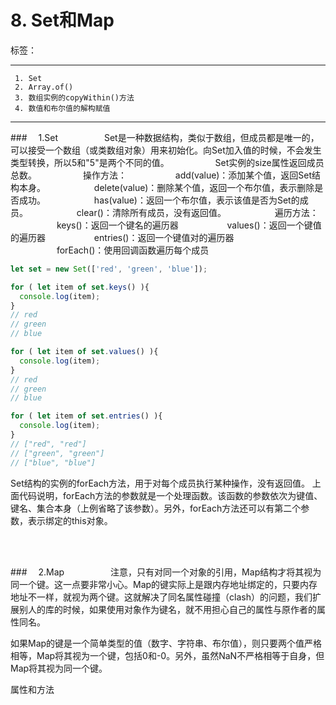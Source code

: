 ﻿# 8. Set和Map

标签： 

---

```
 1. Set
 2. Array.of()
 3. 数组实例的copyWithin()方法
 4. 数值和布尔值的解构赋值
```
 ---

###　     1.Set
　　　　　Set是一种数据结构，类似于数组，但成员都是唯一的，可以接受一个数组（或类数组对象）用来初始化。向Set加入值的时候，不会发生类型转换，所以5和"5"是两个不同的值。
　　　　　Set实例的size属性返回成员总数。
　　　　　操作方法：
　　　　　  add(value)：添加某个值，返回Set结构本身。
　　　　　  delete(value)：删除某个值，返回一个布尔值，表示删除是否成功。
　　　　　  has(value)：返回一个布尔值，表示该值是否为Set的成员。
　　　　　  clear()：清除所有成员，没有返回值。
　　　　　  遍历方法：
　　　　　  keys()：返回一个键名的遍历器
　　　　　  values()：返回一个键值的遍历器
　　　　　  entries()：返回一个键值对的遍历器
　　　　　  forEach()：使用回调函数遍历每个成员
```javascript
let set = new Set(['red', 'green', 'blue']);

for ( let item of set.keys() ){
  console.log(item);
}
// red
// green
// blue

for ( let item of set.values() ){
  console.log(item);
}
// red
// green
// blue

for ( let item of set.entries() ){
  console.log(item);
}
// ["red", "red"]
// ["green", "green"]
// ["blue", "blue"]
```
Set结构的实例的forEach方法，用于对每个成员执行某种操作，没有返回值。
上面代码说明，forEach方法的参数就是一个处理函数。该函数的参数依次为键值、键名、集合本身（上例省略了该参数）。另外，forEach方法还可以有第二个参数，表示绑定的this对象。

<br>
<br>

###　     2.Map
　　　　　注意，只有对同一个对象的引用，Map结构才将其视为同一个键。这一点要非常小心。Map的键实际上是跟内存地址绑定的，只要内存地址不一样，就视为两个键。这就解决了同名属性碰撞（clash）的问题，我们扩展别人的库的时候，如果使用对象作为键名，就不用担心自己的属性与原作者的属性同名。

如果Map的键是一个简单类型的值（数字、字符串、布尔值），则只要两个值严格相等，Map将其视为一个键，包括0和-0。另外，虽然NaN不严格相等于自身，但Map将其视为同一个键。

属性和方法
```javascript

```